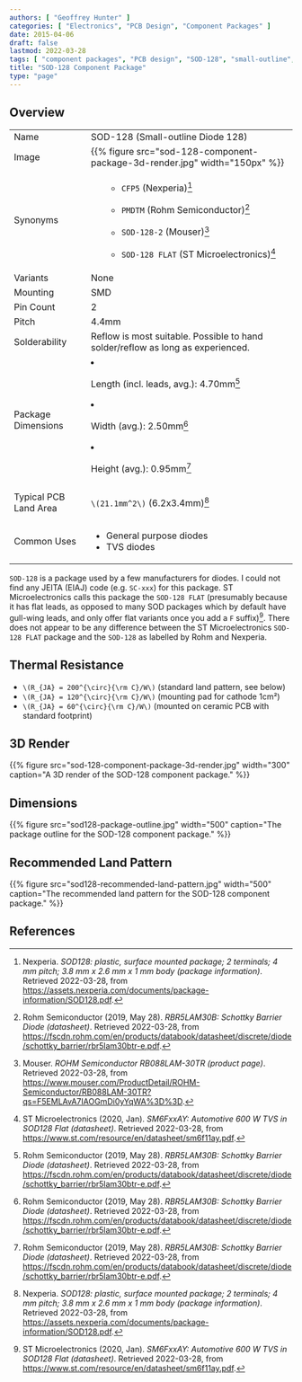 ```yaml
---
authors: [ "Geoffrey Hunter" ]
categories: [ "Electronics", "PCB Design", "Component Packages" ]
date: 2015-04-06
draft: false
lastmod: 2022-03-28
tags: [ "component packages", "PCB design", "SOD-128", "small-outline", "diodes", "PMDTM", "CFP5", "SOD-128 FLAT", "Nexperia", "Rohm Semiconductor", "ST Microelectronics" ]
title: "SOD-128 Component Package"
type: "page"
---
```


## Overview

<table>
  <tbody>
    <tr>
      <td>Name</td>
      <td>SOD-128 (Small-outline Diode 128)</td>
    </tr>
    <tr>
      <td>Image</td>
      <td>{{% figure src="sod-128-component-package-3d-render.jpg" width="150px" %}}</td>
    </tr>
    <tr>
      <td>Synonyms</td>
      <td>
        <ul>

* `CFP5` (Nexperia)[^bib-nexperia-sod-128]
* `PMDTM` (Rohm Semiconductor)[^bib-rohm-rbr5lam30b-ds]
* `SOD-128-2` (Mouser)[^bib-mouser-rb088lam-30tr]
* `SOD-128 FLAT` (ST Microelectronics)[^bib-st-sm6fxxay-ds]
      </ul>
    </tr>
    <tr>
      <td>Variants</td>
      <td>None</td>
    </tr>
    <tr>
      <td>Mounting</td>
      <td>SMD</td>
    </tr>
    <tr>
      <td>Pin Count</td>
      <td>2</td>
    </tr>
    <tr>
      <td>Pitch</td>
      <td>4.4mm</td>
    </tr>
    <tr>
      <td>Solderability</td>
      <td>Reflow is most suitable. Possible to hand solder/reflow as long as experienced.</td>
    </tr>
    <tr>
      <td>Package Dimensions</td>
      <td>

* Length (incl. leads, avg.): 4.70mm[^bib-rohm-rbr5lam30b-ds]
* Width (avg.): 2.50mm[^bib-rohm-rbr5lam30b-ds]
* Height (avg.): 0.95mm[^bib-rohm-rbr5lam30b-ds]
      </td>
    </tr>
    <tr>
      <td>Typical PCB Land Area</td>
      <td>
      
`\(21.1mm^2\)` (6.2x3.4mm)[^bib-nexperia-sod-128]
      </td>
    </tr>
    <tr>
      <td>Common Uses</td>
      <td>
      
* General purpose diodes
* TVS diodes
      </td>
    </tr>
  </tbody>
</table>

`SOD-128` is a package used by a few manufacturers for diodes. I could not find any JEITA (EIAJ) code (e.g. `SC-xxx`) for this package. ST Microelectronics calls this package the `SOD-128 FLAT` (presumably because it has flat leads, as opposed to many SOD packages which by default have gull-wing leads, and only offer flat variants once you add a `F` suffix)[^bib-st-sm6fxxay-ds]. There does not appear to be any difference between the ST Microelectronics `SOD-128 FLAT` package and the `SOD-128` as labelled by Rohm and Nexperia.

## Thermal Resistance

* `\(R_{JA} = 200^{\circ}{\rm C}/W\)` (standard land pattern, see below)
* `\(R_{JA} = 120^{\circ}{\rm C}/W\)` (mounting pad for cathode 1cm²)
* `\(R_{JA} = 60^{\circ}{\rm C}/W\)` (mounted on ceramic PCB with standard footprint)

## 3D Render

{{% figure src="sod-128-component-package-3d-render.jpg" width="300" caption="A 3D render of the SOD-128 component package." %}}

## Dimensions

{{% figure src="sod128-package-outline.jpg" width="500" caption="The package outline for the SOD-128 component package." %}}

## Recommended Land Pattern

{{% figure src="sod128-recommended-land-pattern.jpg" width="500" caption="The recommended land pattern for the SOD-128 component package." %}}

## References

[^bib-nexperia-sod-128]:  Nexperia. _SOD128: plastic, surface mounted package; 2 terminals; 4 mm pitch; 3.8 mm x 2.6 mm x 1 mm body (package information)_. Retrieved 2022-03-28, from https://assets.nexperia.com/documents/package-information/SOD128.pdf.
[^bib-mouser-rb088lam-30tr]:  Mouser. _ROHM Semiconductor RB088LAM-30TR (product page)_. Retrieved 2022-03-28, from https://www.mouser.com/ProductDetail/ROHM-Semiconductor/RB088LAM-30TR?qs=F5EMLAvA7IAOGmDi0yYqWA%3D%3D.
[^bib-rohm-rbr5lam30b-ds]:  Rohm Semiconductor (2019, May 28). _RBR5LAM30B: Schottky Barrier Diode (datasheet)_. Retrieved 2022-03-28, from https://fscdn.rohm.com/en/products/databook/datasheet/discrete/diode/schottky_barrier/rbr5lam30btr-e.pdf.
[^bib-st-sm6fxxay-ds]:  ST Microelectronics (2020, Jan). _SM6FxxAY: Automotive 600 W TVS in SOD128 Flat (datasheet)_. Retrieved 2022-03-28, from https://www.st.com/resource/en/datasheet/sm6f11ay.pdf.

